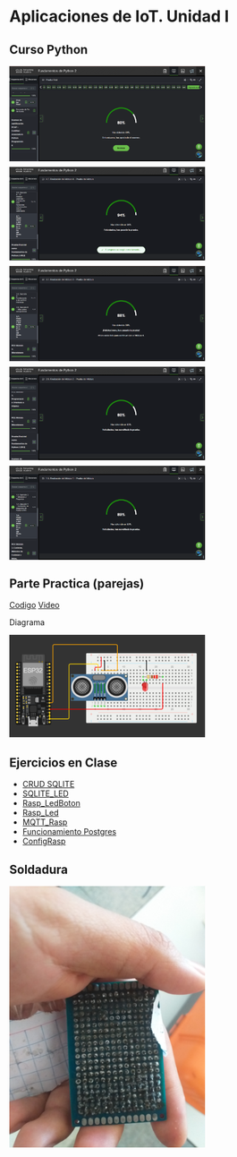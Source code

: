 # Aplicaciones de IoT. Unidad I

## Curso Python

<div style="display: flex; flex-wrap: wrap; gap: 10px;">
  <img src="https://github.com/AntonioBM28/Aplicaciones-de-IoT/blob/main/Modulo1.png" width="350"/>
  <img src="https://github.com/AntonioBM28/Aplicaciones-de-IoT/blob/main/Modulo2.png" width="350"/>
  <img src="https://github.com/AntonioBM28/Aplicaciones-de-IoT/blob/main/Modulo3.png" width="350"/>
  <img src="https://github.com/AntonioBM28/Aplicaciones-de-IoT/blob/main/Modulo4.png" width="350"/>
  <img src="https://github.com/AntonioBM28/Aplicaciones-de-IoT/blob/main/ExamenFinal.png" width="350"/>
</div>

## Parte Practica (parejas)

[Codigo](https://github.com/AntonioBM28/Aplicaciones-de-IoT/blob/main/Conexion.py)
[Video](https://drive.google.com/file/d/1rjljo-nKwTh2PHkWmnwgj7zHQewwctTa/view?usp=drive_link)

Diagrama

 <img src="https://github.com/AntonioBM28/Aplicaciones-de-IoT/blob/main/Sensor_Actuador.png" width="350"/>

 ## Ejercicios en Clase

 - [CRUD SQLITE](https://drive.google.com/file/d/1_7Kd81s_g6csln-Z526uajldR7vGxoDP/view?usp=drive_link)
 - [SQLITE_LED](https://drive.google.com/file/d/1DvH3tm0_di37p0RcTf681NmsHiyhNeIA/view?usp=drive_link)
 - [Rasp_LedBoton](https://drive.google.com/file/d/1KENGBpI8ZHkr41pMetLSMS5SuHPBZH9G/view?usp=drive_link)
 - [Rasp_Led](https://drive.google.com/file/d/1vajYmvMcrPGgkzFe663xE3-mVtClW2pI/view?usp=drive_link)
 - [MQTT_Rasp](https://drive.google.com/file/d/1OwWnu8fYwG2x1ZRUl5nOOpfyZ3Y8lB-o/view?usp=drive_link)
 - [Funcionamiento Postgres](https://drive.google.com/file/d/10YmnEV_ITNPPVMdN9s0R2APx537SvnpO/view?usp=drive_link)
 - [ConfigRasp](https://drive.google.com/file/d/1Og4nzOtQmqiC7PWkIBLCEkDYoinAr461/view?usp=drive_link)

## Soldadura

<img src="https://github.com/AntonioBM28/Aplicaciones-de-IoT/blob/main/Placa.jpg" width="350"/>

 

 
